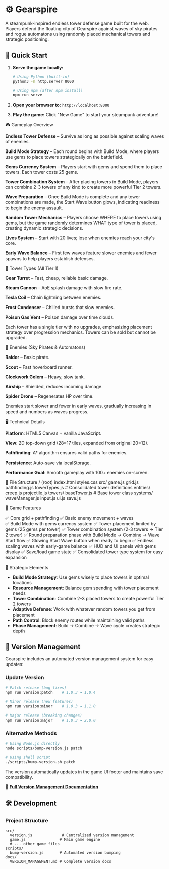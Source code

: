 # ⚙️ Gearspire

A steampunk-inspired endless tower defense game built for the web. Players defend the floating city of Gearspire against waves of sky pirates and rogue automatons using randomly placed mechanical towers and strategic positioning.

## 🚀 Quick Start

1. **Serve the game locally:**
   ```bash
   # Using Python (built-in)
   python3 -m http.server 8000
   
   # Using npm (after npm install)
   npm run serve
   ```

2. **Open your browser to:** `http://localhost:8000`

3. **Play the game:** Click "New Game" to start your steampunk adventure!

🎮 Gameplay Overview

**Endless Tower Defense** – Survive as long as possible against scaling waves of enemies.

**Build Mode Strategy** – Each round begins with Build Mode, where players use gems to place towers strategically on the battlefield.

**Gems Currency System** – Players start with gems and spend them to place towers. Each tower costs 25 gems.

**Tower Combination System** – After placing towers in Build Mode, players can combine 2-3 towers of any kind to create more powerful Tier 2 towers.

**Wave Preparation** – Once Build Mode is complete and any tower combinations are made, the Start Wave button glows, indicating readiness to begin the enemy assault.

**Random Tower Mechanics** – Players choose WHERE to place towers using gems, but the game randomly determines WHAT type of tower is placed, creating dynamic strategic decisions.

**Lives System** – Start with 20 lives; lose when enemies reach your city's core.

**Early Wave Balance** – First few waves feature slower enemies and fewer spawns to help players establish defenses.

🏰 Tower Types (All Tier 1)

**Gear Turret** – Fast, cheap, reliable basic damage.

**Steam Cannon** – AoE splash damage with slow fire rate.

**Tesla Coil** – Chain lightning between enemies.

**Frost Condenser** – Chilled bursts that slow enemies.

**Poison Gas Vent** – Poison damage over time clouds.

Each tower has a single tier with no upgrades, emphasizing placement strategy over progression mechanics. Towers can be sold but cannot be upgraded.

👾 Enemies (Sky Pirates & Automatons)

**Raider** – Basic pirate.

**Scout** – Fast hoverboard runner.

**Clockwork Golem** – Heavy, slow tank.

**Airship** – Shielded, reduces incoming damage.

**Spider Drone** – Regenerates HP over time.

Enemies start slower and fewer in early waves, gradually increasing in speed and numbers as waves progress.

🖥️ Technical Details

**Platform**: HTML5 Canvas + vanilla JavaScript.

**View**: 2D top-down grid (28×17 tiles, expanded from original 20×12).

**Pathfinding**: A* algorithm ensures valid paths for enemies.

**Persistence**: Auto-save via localStorage.

**Performance Goal**: Smooth gameplay with 100+ enemies on-screen.

📂 File Structure
/ (root)
  index.html
  styles.css
  src/
    game.js
    grid.js
    pathfinding.js
    towerTypes.js          # Consolidated tower definitions
    entities/
      creep.js
      projectile.js
      towers/
        baseTower.js       # Base tower class
    systems/
      waveManager.js
      input.js
      ui.js
      save.js

🚀 Game Features

✅ Core grid + pathfinding
✅ Basic enemy movement + waves  
✅ Build Mode with gems currency system
✅ Tower placement limited by gems (25 gems per tower)
✅ Tower combination system (2-3 towers → Tier 2 tower)
✅ Round preparation phase with Build Mode → Combine → Wave Start flow
✅ Glowing Start Wave button when ready to begin
✅ Endless scaling waves with early-game balance
✅ HUD and UI panels with gems display
✅ Save/load game state
✅ Consolidated tower type system for easy expansion

🎯 Strategic Elements

- **Build Mode Strategy**: Use gems wisely to place towers in optimal locations
- **Resource Management**: Balance gem spending with tower placement needs
- **Tower Combination**: Combine 2-3 placed towers to create powerful Tier 2 towers  
- **Adaptive Defense**: Work with whatever random towers you get from placement
- **Path Control**: Block enemy routes while maintaining valid paths
- **Phase Management**: Build → Combine → Wave cycle creates strategic depth

## 🔄 Version Management

Gearspire includes an automated version management system for easy updates:

### Update Version
```bash
# Patch release (bug fixes)
npm run version:patch    # 1.0.3 → 1.0.4

# Minor release (new features)
npm run version:minor    # 1.0.3 → 1.1.0

# Major release (breaking changes)
npm run version:major    # 1.0.3 → 2.0.0
```

### Alternative Methods
```bash
# Using Node.js directly
node scripts/bump-version.js patch

# Using shell script
./scripts/bump-version.sh patch
```

The version automatically updates in the game UI footer and maintains save compatibility.

📖 **[Full Version Management Documentation](docs/VERSION_MANAGEMENT.md)**

## 🛠️ Development

### Project Structure
```
src/
  version.js             # Centralized version management
  game.js               # Main game engine
  # ... other game files
scripts/
  bump-version.js       # Automated version bumping
docs/
  VERSION_MANAGEMENT.md # Complete version docs
```